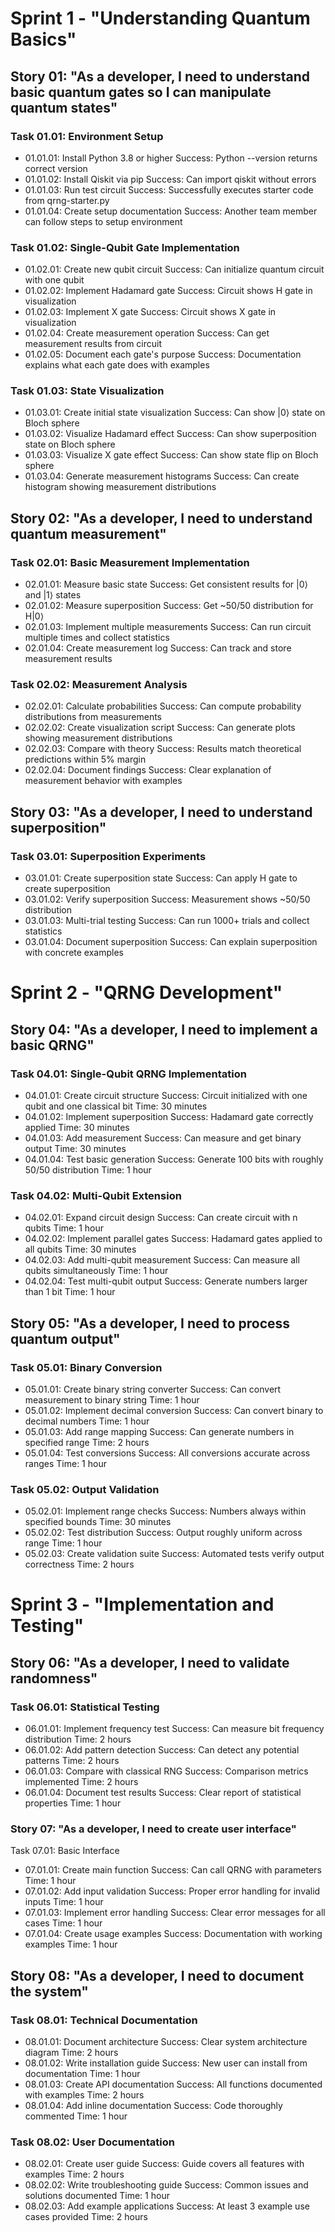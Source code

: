 

# Sprint 1 - "Understanding Quantum Basics"

## Story 01: "As a developer, I need to understand basic quantum gates so I can manipulate quantum states"

### Task 01.01: Environment Setup

- 01.01.01: Install Python 3.8 or higher
  Success: Python --version returns correct version
- 01.01.02: Install Qiskit via pip
  Success: Can import qiskit without errors
- 01.01.03: Run test circuit
  Success: Successfully executes starter code from qrng-starter.py
- 01.01.04: Create setup documentation
  Success: Another team member can follow steps to setup environment

### Task 01.02: Single-Qubit Gate Implementation

- 01.02.01: Create new qubit circuit
  Success: Can initialize quantum circuit with one qubit
- 01.02.02: Implement Hadamard gate
  Success: Circuit shows H gate in visualization
- 01.02.03: Implement X gate
  Success: Circuit shows X gate in visualization
- 01.02.04: Create measurement operation
  Success: Can get measurement results from circuit
- 01.02.05: Document each gate's purpose
  Success: Documentation explains what each gate does with examples

### Task 01.03: State Visualization

- 01.03.01: Create initial state visualization
  Success: Can show |0⟩ state on Bloch sphere
- 01.03.02: Visualize Hadamard effect
  Success: Can show superposition state on Bloch sphere
- 01.03.03: Visualize X gate effect
  Success: Can show state flip on Bloch sphere
- 01.03.04: Generate measurement histograms
  Success: Can create histogram showing measurement distributions

## Story 02: "As a developer, I need to understand quantum measurement"

### Task 02.01: Basic Measurement Implementation

- 02.01.01: Measure basic state
  Success: Get consistent results for |0⟩ and |1⟩ states
- 02.01.02: Measure superposition
  Success: Get ~50/50 distribution for H|0⟩
- 02.01.03: Implement multiple measurements
  Success: Can run circuit multiple times and collect statistics
- 02.01.04: Create measurement log
  Success: Can track and store measurement results

### Task 02.02: Measurement Analysis

- 02.02.01: Calculate probabilities
  Success: Can compute probability distributions from measurements
- 02.02.02: Create visualization script
  Success: Can generate plots showing measurement distributions
- 02.02.03: Compare with theory
  Success: Results match theoretical predictions within 5% margin
- 02.02.04: Document findings
  Success: Clear explanation of measurement behavior with examples

## Story 03: "As a developer, I need to understand superposition"

### Task 03.01: Superposition Experiments

- 03.01.01: Create superposition state
  Success: Can apply H gate to create superposition
- 03.01.02: Verify superposition
  Success: Measurement shows ~50/50 distribution
- 03.01.03: Multi-trial testing
  Success: Can run 1000+ trials and collect statistics
- 03.01.04: Document superposition
  Success: Can explain superposition with concrete examples

# Sprint 2 - "QRNG Development"

## Story 04: "As a developer, I need to implement a basic QRNG"

### Task 04.01: Single-Qubit QRNG Implementation

- 04.01.01: Create circuit structure
  Success: Circuit initialized with one qubit and one classical bit
  Time: 30 minutes
- 04.01.02: Implement superposition
  Success: Hadamard gate correctly applied
  Time: 30 minutes
- 04.01.03: Add measurement
  Success: Can measure and get binary output
  Time: 30 minutes
- 04.01.04: Test basic generation
  Success: Generate 100 bits with roughly 50/50 distribution
  Time: 1 hour

### Task 04.02: Multi-Qubit Extension

- 04.02.01: Expand circuit design
  Success: Can create circuit with n qubits
  Time: 1 hour
- 04.02.02: Implement parallel gates
  Success: Hadamard gates applied to all qubits
  Time: 30 minutes
- 04.02.03: Add multi-qubit measurement
  Success: Can measure all qubits simultaneously
  Time: 1 hour
- 04.02.04: Test multi-qubit output
  Success: Generate numbers larger than 1 bit
  Time: 1 hour

## Story 05: "As a developer, I need to process quantum output"

### Task 05.01: Binary Conversion

- 05.01.01: Create binary string converter
  Success: Can convert measurement to binary string
  Time: 1 hour
- 05.01.02: Implement decimal conversion
  Success: Can convert binary to decimal numbers
  Time: 1 hour
- 05.01.03: Add range mapping
  Success: Can generate numbers in specified range
  Time: 2 hours
- 05.01.04: Test conversions
  Success: All conversions accurate across ranges
  Time: 1 hour

### Task 05.02: Output Validation

- 05.02.01: Implement range checks
  Success: Numbers always within specified bounds
  Time: 30 minutes
- 05.02.02: Test distribution
  Success: Output roughly uniform across range
  Time: 1 hour
- 05.02.03: Create validation suite
  Success: Automated tests verify output correctness
  Time: 2 hours

# Sprint 3 - "Implementation and Testing"

## Story 06: "As a developer, I need to validate randomness"

### Task 06.01: Statistical Testing
- 06.01.01: Implement frequency test
  Success: Can measure bit frequency distribution
  Time: 2 hours
- 06.01.02: Add pattern detection
  Success: Can detect any potential patterns
  Time: 2 hours
- 06.01.03: Compare with classical RNG
  Success: Comparison metrics implemented
  Time: 2 hours
- 06.01.04: Document test results
  Success: Clear report of statistical properties
  Time: 1 hour

### Story 07: "As a developer, I need to create user interface"

Task 07.01: Basic Interface
- 07.01.01: Create main function
  Success: Can call QRNG with parameters
  Time: 1 hour
- 07.01.02: Add input validation
  Success: Proper error handling for invalid inputs
  Time: 1 hour
- 07.01.03: Implement error handling
  Success: Clear error messages for all cases
  Time: 1 hour
- 07.01.04: Create usage examples
  Success: Documentation with working examples
  Time: 1 hour

## Story 08: "As a developer, I need to document the system"

### Task 08.01: Technical Documentation

- 08.01.01: Document architecture
  Success: Clear system architecture diagram
  Time: 2 hours
- 08.01.02: Write installation guide
  Success: New user can install from documentation
  Time: 1 hour
- 08.01.03: Create API documentation
  Success: All functions documented with examples
  Time: 2 hours
- 08.01.04: Add inline documentation
  Success: Code thoroughly commented
  Time: 1 hour

### Task 08.02: User Documentation

- 08.02.01: Create user guide
  Success: Guide covers all features with examples
  Time: 2 hours
- 08.02.02: Write troubleshooting guide
  Success: Common issues and solutions documented
  Time: 1 hour
- 08.02.03: Add example applications
  Success: At least 3 example use cases provided
  Time: 2 hours
